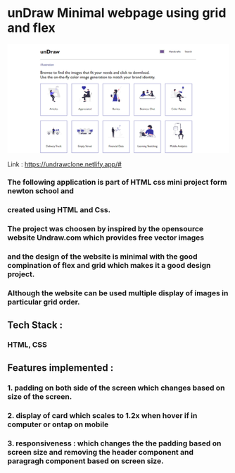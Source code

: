 # unDraw Minimal webpage using grid and flex

![alt text](https://github.com/vipulagr890/HTML---CSS-Mini-Project---HTML---CSS-Mini-Project---7ue3b1gastm8/blob/master/assets/webpage.png)

Link : https://undrawclone.netlify.app/#

### The following application is part of HTML css mini project form newton school and
### created using HTML and Css.


### The project was choosen by inspired by the opensource website Undraw.com which provides free vector images
### and the design of the website is minimal with the good compination of flex and grid which makes it a good design project.
### Although the website can be used multiple display of images in particular grid order.


## Tech Stack : 

### HTML, CSS

## Features implemented :

### 1. padding on both side of the screen which changes based on size of the screen.
### 2. display of card which scales to 1.2x when hover if in computer or ontap on mobile
### 3. responsiveness : which changes the the padding based on screen size and removing the header component and paragragh component based on screen size.
